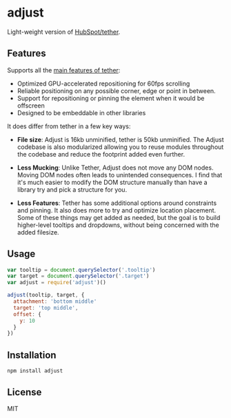 
# adjust

  Light-weight version of [HubSpot/tether](https://github.com/HubSpot/tether).

## Features

Supports all the [main features of tether](http://github.hubspot.com/tether/overview/why_you_should_use_tether/):

- Optimized GPU-accelerated repositioning for 60fps scrolling
- Reliable positioning on any possible corner, edge or point in between.
- Support for repositioning or pinning the element when it would be offscreen
- Designed to be embeddable in other libraries

It does differ from tether in a few key ways:

- **File size**: Adjust is 16kb unminified, tether is 50kb unminified. The Adjust codebase is also modularized allowing you to reuse modules throughout the codebase and reduce the footprint added even further.

- **Less Mucking**: Unlike Tether, Adjust does not move any DOM nodes. Moving DOM nodes often leads to unintended consequences. I find that it's much easier to modify the DOM structure manually than have a library try and pick a structure for you.

- **Less Features**: Tether has some additional options around constraints and pinning.
It also does more to try and optimize location placement. Some of these things may get added as needed, but the goal is to build higher-level tooltips and dropdowns, without being concerned with the added filesize.

## Usage

```js
var tooltip = document.querySelector('.tooltip')
var target = document.querySelector('.target')
var adjust = require('adjust')()

adjust(tooltip, target, {
  attachment: 'bottom middle'
  target: 'top middle',
  offset: {
    y: 10
  }
})
```

## Installation

```
npm install adjust
```

## License

MIT
